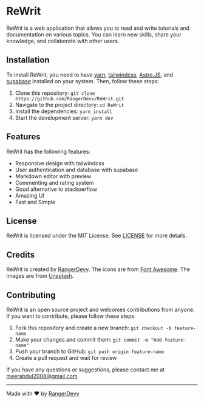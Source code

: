 # ReWrit

ReWrit is a web application that allows you to read and write tutorials and documentation on various topics. You can learn new skills, share your knowledge, and collaborate with other users.

## Installation

To install ReWrit, you need to have [yarn](https://yarnpkg.com/), [tailwindcss](https://tailwindcss.com/), [Astro.JS](https://astro.build/), and [supabase](https://supabase.io/) installed on your system. Then, follow these steps:

1. Clone this repository: `git clone https://github.com/RangerDevv/ReWrit.git`
2. Navigate to the project directory: `cd ReWrit`
3. Install the dependencies: `yarn install`
4. Start the development server: `yarn dev`

## Features

ReWrit has the following features:

- Responsive design with tailwindcss
- User authentication and database with supabase
- Markdown editor with preview
- Commenting and rating system
- Good alternative to stackoerflow
- Amazing UI
- Fast and Simple

## License

ReWrit is licensed under the MIT License. See [LICENSE](./LICENSE) for more details.

## Credits

ReWrit is created by [RangerDevv](https://github.com/RangerDevv). The icons are from [Font Awesome](https://fontawesome.com/). The images are from [Unsplash](https://unsplash.com/).

## Contributing

ReWrit is an open source project and welcomes contributions from anyone. If you want to contribute, please follow these steps:

1. Fork this repository and create a new branch: `git checkout -b feature-name`
2. Make your changes and commit them: `git commit -m "Add feature-name"`
3. Push your branch to GitHub: `git push origin feature-name`
4. Create a pull request and wait for review

If you have any questions or suggestions, please contact me at [meerabdul2008@gmail.com](mailto:meerabdul2008@gmail.com).

***

Made with ❤️ by [RangerDevv](https://github.com/RangerDevv)